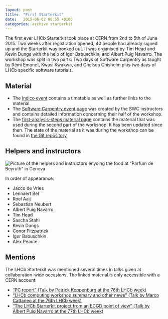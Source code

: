 ```yaml
---
layout: post
title:  "First Starterkit"
date:   2015-06-02 08:55 +0100
categories: archive starterkit
---
```


The first ever LHCb Starterkit took place at CERN from 2nd to 5th of June 2015.
Two weeks after registration opened, 40 people had already signed up and the
Starterkit was booked out. It was organised by Tim Head and Kevin Dungs with
the help of Igor Babuschkin, and Albert Puig Navarro. The workshop was split in
two parts: Two days of Software Carpentry as taught by Rémi Emonet, Kwasi
Kwakwa, and Chelsea Chisholm plus two days of LHCb specific software tutorials.

## Material

 * The [Indico event](https://indico.cern.ch/event/376901/) contains a timetable as well as further links to the material.
 * The [Software Carpentry event page](http://twitwi.github.io/2015-06-02-cern-lhcb/) was created by the SWC instructors and contains detailed information concerning their half of the workshop.
 * The [first-analysis-steps material page](https://lhcb.github.io/first-analysis-steps/) contains the material that was used during the second part of the workshop. It has been updated since then. The state of the material as it was during the workshop can be found in [the Git repository](https://github.com/lhcb/first-analysis-steps/tree/6b20db95b4a87955e3ca3262867ba4e1ac66dbdf)

## Helpers and instructors

![Picture of the helpers and instructors enyoing the food at “Parfum de Beyruth” in Geneva]({{site.baseurl}}/img/2015-06/starterkit-team.png)

In order of appearance: 

 * Jacco de Vries
 * Lennaert Bel
 * Roel Aaij
 * Sebastian Neubert
 * Albert Puig Navarro
 * Tim Head
 * Sascha Stahl
 * Kevin Dungs
 * Conor Fitzpatrick
 * Igor Babuschkin
 * Alex Pearce

## Mentions

The LHCb Starterkit was mentioned several times in talks given at
collaboration-wide occasions. The linked material is only accessible with a
CERN account.

 * [“PC report” (Talk by Patrick Koppenburg at the 76th LHCb week)](https://indico.cern.ch/event/395124/session/8/contribution/38/attachments/791353/1084752/Physics-150612LHCb.pdf)
 * [“LHCb computing workshop summary and other news” (Talk by Marco Cattaneo at the 76th LHCb week)](https://indico.cern.ch/event/395124/session/5/contribution/43/attachments/791347/1084744/LHCbWeek-20150610-WorkshopSummary.pdf)
 * [“The LHCb Starterkit project from an ECGD point of view” (Talk by Albert Puig Navarro at the 77th LHCb week)](https://indico.cern.ch/event/382495/session/18/contribution/32/3/attachments/1155407/1660808/2015-09-16_-_ECGD_Bologna.pdf)
